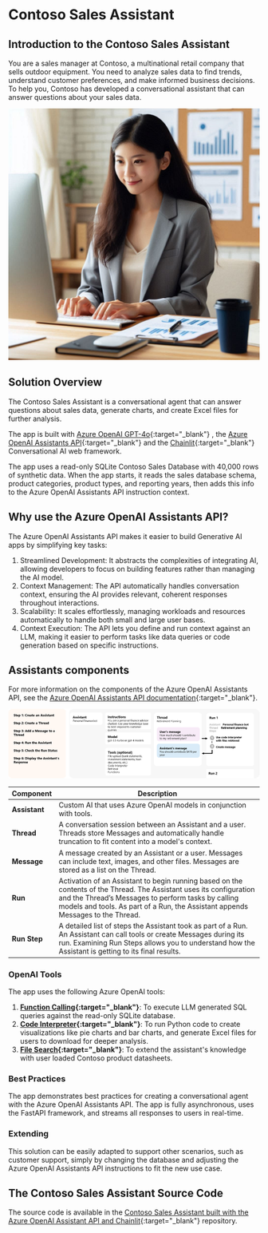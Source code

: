 # Contoso Sales Assistant

## Introduction to the Contoso Sales Assistant

You are a sales manager at Contoso, a multinational retail company that sells outdoor equipment. You need to analyze sales data to find trends, understand customer preferences, and make informed business decisions. To help you, Contoso has developed a conversational assistant that can answer questions about your sales data.

![Contoso Sales Assistant](media/persona.png)

## Solution Overview

The Contoso Sales Assistant is a conversational agent that can answer questions about sales data, generate charts, and create Excel files for further analysis.

The app is built with [Azure OpenAI GPT-4o](https://learn.microsoft.com/azure/ai-services/openai/concepts/models){:target="_blank"} , the [Azure OpenAI Assistants API](https://learn.microsoft.com/azure/ai-services/openai/concepts/assistants){:target="_blank"}  and the [Chainlit](https://docs.chainlit.io/){:target="_blank"}  Conversational AI  web framework.

The app uses a read-only SQLite Contoso Sales Database with 40,000 rows of synthetic data. When the app starts, it reads the sales database schema, product categories, product types, and reporting years, then adds this info to the Azure OpenAI Assistants API instruction context.

## Why use the Azure OpenAI Assistants API?

The Azure OpenAI Assistants API makes it easier to build Generative AI apps by simplifying key tasks:

1. Streamlined Development: It abstracts the complexities of integrating AI, allowing developers to focus on building features rather than managing the AI model.
2. Context Management: The API automatically handles conversation context, ensuring the AI provides relevant, coherent responses throughout interactions.
3. Scalability: It scales effortlessly, managing workloads and resources automatically to handle both small and large user bases.
4. Context Execution: The API lets you define and run context against an LLM, making it easier to perform tasks like data queries or code generation based on specific instructions.

## Assistants components

For more information on the components of the Azure OpenAI Assistants API, see the [Azure OpenAI Assistants API documentation](https://learn.microsoft.com/azure/ai-services/openai/concepts/assistants){:target="_blank"}.

![](media/assistants-overview.png)

| Component | Description |
|-----------|-------------|
| **Assistant** | Custom AI that uses Azure OpenAI models in conjunction with tools. |
| **Thread** | A conversation session between an Assistant and a user. Threads store Messages and automatically handle truncation to fit content into a model's context. |
| **Message** | A message created by an Assistant or a user. Messages can include text, images, and other files. Messages are stored as a list on the Thread. |
| **Run** | Activation of an Assistant to begin running based on the contents of the Thread. The Assistant uses its configuration and the Thread’s Messages to perform tasks by calling models and tools. As part of a Run, the Assistant appends Messages to the Thread. |
| **Run Step** | A detailed list of steps the Assistant took as part of a Run. An Assistant can call tools or create Messages during its run. Examining Run Steps allows you to understand how the Assistant is getting to its final results. |

### OpenAI Tools

The app uses the following Azure OpenAI tools:

1. **[Function Calling](https://learn.microsoft.com/azure/ai-services/openai/how-to/function-calling){:target="_blank"}**: To execute LLM generated SQL queries against the read-only SQLite database.
2. **[Code Interpreter](https://learn.microsoft.com/azure/ai-services/openai/how-to/code-interpreter?tabs=python){:target="_blank"}**: To run Python code to create visualizations like pie charts and bar charts, and generate Excel files for users to download for deeper analysis.
3. **[File Search](https://learn.microsoft.com/azure/ai-services/openai/how-to/file-search?tabs=python){:target="_blank"}**: To extend the assistant's knowledge with user loaded Contoso product datasheets.

### Best Practices

The app demonstrates best practices for creating a conversational agent with the Azure OpenAI Assistants API. The app is fully asynchronous, uses the FastAPI framework, and streams all responses to users in real-time.

### Extending

This solution can be easily adapted to support other scenarios, such as customer support, simply by changing the database and adjusting the Azure OpenAI Assistants API instructions to fit the new use case.

## The Contoso Sales Assistant Source Code

The source code is available in the [Contoso Sales Assistant built with the Azure OpenAI Assistant API and Chainlit](https://github.com/gloveboxes/contoso-sales-azure-openai-assistant){:target="_blank"}  repository.
